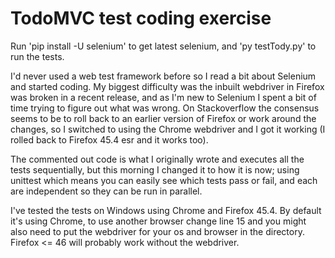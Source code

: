 # TodoMVC test coding exercise

Run 'pip install -U selenium' to get latest selenium, and 'py testTody.py' to run the tests.

I'd never used a web test framework before so I read a bit about Selenium and started coding. My biggest difficulty was the inbuilt webdriver in Firefox was broken in a recent release, and as I'm new to Selenium I spent a bit of time trying to figure out what was wrong. On Stackoverflow the consensus seems to be to roll back to an earlier version of Firefox or work around the changes, so I switched to using the Chrome webdriver and I got it working (I rolled back to Firefox 45.4 esr and it works too).

The commented out code is what I originally wrote and executes all the tests sequentially, but this morning I changed it to how it is now; using unittest which means you can easily see which tests pass or fail, and each are independent so they can be run in parallel.

I've tested the tests on Windows using Chrome and Firefox 45.4. By default it's using Chrome, to use another browser change line 15 and you might also need to put the webdriver for your os and browser in the directory. Firefox <= 46 will probably work without the webdriver.